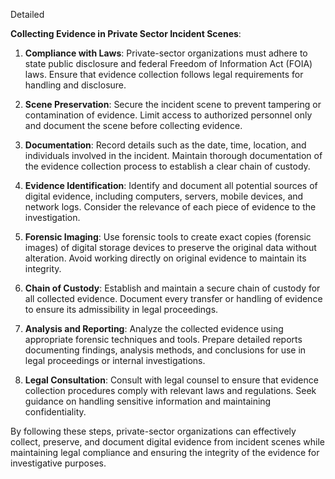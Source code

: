 Detailed

**Collecting Evidence in Private Sector Incident Scenes**:

1. **Compliance with Laws**: Private-sector organizations must adhere to state public disclosure and federal Freedom of Information Act (FOIA) laws. Ensure that evidence collection follows legal requirements for handling and disclosure.

2. **Scene Preservation**: Secure the incident scene to prevent tampering or contamination of evidence. Limit access to authorized personnel only and document the scene before collecting evidence.

3. **Documentation**: Record details such as the date, time, location, and individuals involved in the incident. Maintain thorough documentation of the evidence collection process to establish a clear chain of custody.

4. **Evidence Identification**: Identify and document all potential sources of digital evidence, including computers, servers, mobile devices, and network logs. Consider the relevance of each piece of evidence to the investigation.

5. **Forensic Imaging**: Use forensic tools to create exact copies (forensic images) of digital storage devices to preserve the original data without alteration. Avoid working directly on original evidence to maintain its integrity.

6. **Chain of Custody**: Establish and maintain a secure chain of custody for all collected evidence. Document every transfer or handling of evidence to ensure its admissibility in legal proceedings.

7. **Analysis and Reporting**: Analyze the collected evidence using appropriate forensic techniques and tools. Prepare detailed reports documenting findings, analysis methods, and conclusions for use in legal proceedings or internal investigations.

8. **Legal Consultation**: Consult with legal counsel to ensure that evidence collection procedures comply with relevant laws and regulations. Seek guidance on handling sensitive information and maintaining confidentiality.

By following these steps, private-sector organizations can effectively collect, preserve, and document digital evidence from incident scenes while maintaining legal compliance and ensuring the integrity of the evidence for investigative purposes.
